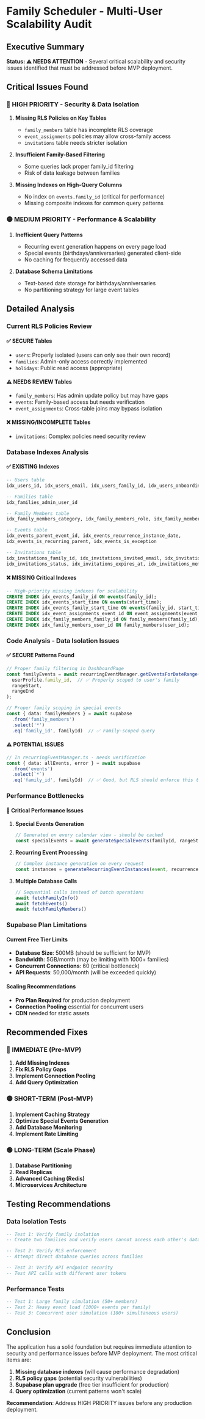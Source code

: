 # Family Scheduler - Multi-User Scalability Audit

## Executive Summary
**Status: ⚠️ NEEDS ATTENTION** - Several critical scalability and security issues identified that must be addressed before MVP deployment.

## Critical Issues Found

### 🔴 HIGH PRIORITY - Security & Data Isolation

1. **Missing RLS Policies on Key Tables**
   - `family_members` table has incomplete RLS coverage
   - `event_assignments` policies may allow cross-family access
   - `invitations` table needs stricter isolation

2. **Insufficient Family-Based Filtering**
   - Some queries lack proper family_id filtering
   - Risk of data leakage between families

3. **Missing Indexes on High-Query Columns**
   - No index on `events.family_id` (critical for performance)
   - Missing composite indexes for common query patterns

### 🟡 MEDIUM PRIORITY - Performance & Scalability

1. **Inefficient Query Patterns**
   - Recurring event generation happens on every page load
   - Special events (birthdays/anniversaries) generated client-side
   - No caching for frequently accessed data

2. **Database Schema Limitations**
   - Text-based date storage for birthdays/anniversaries
   - No partitioning strategy for large event tables

## Detailed Analysis

### Current RLS Policies Review

#### ✅ SECURE Tables
- `users`: Properly isolated (users can only see their own record)
- `families`: Admin-only access correctly implemented
- `holidays`: Public read access (appropriate)

#### ⚠️ NEEDS REVIEW Tables
- `family_members`: Has admin update policy but may have gaps
- `events`: Family-based access but needs verification
- `event_assignments`: Cross-table joins may bypass isolation

#### ❌ MISSING/INCOMPLETE Tables
- `invitations`: Complex policies need security review

### Database Indexes Analysis

#### ✅ EXISTING Indexes
```sql
-- Users table
idx_users_id, idx_users_email, idx_users_family_id, idx_users_onboarding_complete

-- Families table  
idx_families_admin_user_id

-- Family Members table
idx_family_members_category, idx_family_members_role, idx_family_members_invite_token

-- Events table
idx_events_parent_event_id, idx_events_recurrence_instance_date, 
idx_events_is_recurring_parent, idx_events_is_exception

-- Invitations table
idx_invitations_family_id, idx_invitations_invited_email, idx_invitations_token,
idx_invitations_status, idx_invitations_expires_at, idx_invitations_member_id
```

#### ❌ MISSING Critical Indexes
```sql
-- High-priority missing indexes for scalability
CREATE INDEX idx_events_family_id ON events(family_id);
CREATE INDEX idx_events_start_time ON events(start_time);
CREATE INDEX idx_events_family_start_time ON events(family_id, start_time);
CREATE INDEX idx_event_assignments_event_id ON event_assignments(event_id);
CREATE INDEX idx_family_members_family_id ON family_members(family_id);
CREATE INDEX idx_family_members_user_id ON family_members(user_id);
```

### Code Analysis - Data Isolation Issues

#### ✅ SECURE Patterns Found
```typescript
// Proper family filtering in DashboardPage
const familyEvents = await recurringEventManager.getEventsForDateRange(
  userProfile.family_id,  // ✅ Properly scoped to user's family
  rangeStart,
  rangeEnd
);

// Proper family scoping in special events
const { data: familyMembers } = await supabase
  .from('family_members')
  .select('*')
  .eq('family_id', familyId)  // ✅ Family-scoped query
```

#### ⚠️ POTENTIAL ISSUES
```typescript
// In recurringEventManager.ts - needs verification
const { data: allEvents, error } = await supabase
  .from('events')
  .select(`*`)
  .eq('family_id', familyId)  // ✅ Good, but RLS should enforce this too
```

### Performance Bottlenecks

#### 🔴 Critical Performance Issues

1. **Special Events Generation**
   ```typescript
   // Generated on every calendar view - should be cached
   const specialEvents = await generateSpecialEvents(familyId, rangeStart, rangeEnd)
   ```

2. **Recurring Event Processing**
   ```typescript
   // Complex instance generation on every request
   const instances = generateRecurringEventInstances(event, recurrenceRule, startDate, endDate)
   ```

3. **Multiple Database Calls**
   ```typescript
   // Sequential calls instead of batch operations
   await fetchFamilyInfo()
   await fetchEvents() 
   await fetchFamilyMembers()
   ```

### Supabase Plan Limitations

#### Current Free Tier Limits
- **Database Size**: 500MB (should be sufficient for MVP)
- **Bandwidth**: 5GB/month (may be limiting with 1000+ families)
- **Concurrent Connections**: 60 (critical bottleneck)
- **API Requests**: 50,000/month (will be exceeded quickly)

#### Scaling Recommendations
- **Pro Plan Required** for production deployment
- **Connection Pooling** essential for concurrent users
- **CDN** needed for static assets

## Recommended Fixes

### 🔴 IMMEDIATE (Pre-MVP)

1. **Add Missing Indexes**
2. **Fix RLS Policy Gaps** 
3. **Implement Connection Pooling**
4. **Add Query Optimization**

### 🟡 SHORT-TERM (Post-MVP)

1. **Implement Caching Strategy**
2. **Optimize Special Events Generation**
3. **Add Database Monitoring**
4. **Implement Rate Limiting**

### 🟢 LONG-TERM (Scale Phase)

1. **Database Partitioning**
2. **Read Replicas**
3. **Advanced Caching (Redis)**
4. **Microservices Architecture**

## Testing Recommendations

### Data Isolation Tests
```sql
-- Test 1: Verify family isolation
-- Create two families and verify users cannot access each other's data

-- Test 2: Verify RLS enforcement
-- Attempt direct database queries across families

-- Test 3: Verify API endpoint security
-- Test API calls with different user tokens
```

### Performance Tests
```sql
-- Test 1: Large family simulation (50+ members)
-- Test 2: Heavy event load (1000+ events per family)
-- Test 3: Concurrent user simulation (100+ simultaneous users)
```

## Conclusion

The application has a solid foundation but requires immediate attention to security and performance issues before MVP deployment. The most critical items are:

1. **Missing database indexes** (will cause performance degradation)
2. **RLS policy gaps** (potential security vulnerabilities)
3. **Supabase plan upgrade** (free tier insufficient for production)
4. **Query optimization** (current patterns won't scale)

**Recommendation**: Address HIGH PRIORITY issues before any production deployment.